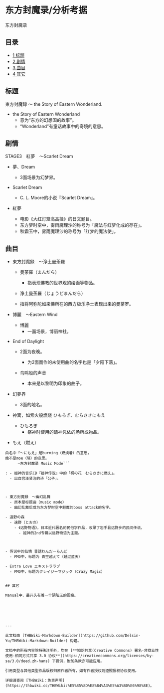 # 东方封魔录/分析考据

<!-- source html: G:\repos\THBWiki-Markdown-Builder\THBWikiMarkdown\Temp\main\5\52\ns0%3A%E4%B8%9C%E6%96%B9%E5%B0%81%E9%AD%94%E5%BD%95%2F%E5%88%86%E6%9E%90%E8%80%83%E6%8D%AE.html -->

东方封魔录

## 目录

- [1 标题](#标题)
- [2 剧情](#剧情)
- [3 曲目](#曲目)
- [4 其它](#其它)




## 标题
  
東方封魔録 ～ the Story of Eastern Wonderland.
  

- the Story of Eastern Wonderland
  - 意为“东方的幻想国的故事”。
  - “Wonderland”有童话故事中的奇境的意思。


## 剧情
  
STAGE3　紅夢　～Scarlet Dream
  

- 夢、Dream
  - 3面场景为幻梦界。

- Scarlet Dream
  - C. L. Moore的小说『Scarlet Dream』。

- 紅夢
  - 电影《大红灯笼高高挂》的日文题目。
  - 东方梦时空中，雾雨魔理沙的称号为「魔法与红梦化成的存在」。
  - 秋霜玉中，雾雨魔理沙的称号为「红梦的魔法使」。


## 曲目
- 東方封魔録　～浄土曼荼羅
  - 曼荼羅（まんだら）
    - 指表现佛教的世界观的绘画等物品。

  - 浄土曼荼羅（じょうどまんだら）
  - 指将阿弥陀如来佛所在的西方极乐净土表现出来的曼荼罗。

- 博麗　～Eastern Wind
  - 博麗
    - 一面场景，博丽神社。


- End of Daylight
  - 2面为夜晚。
    - 为2面而作的未使用曲的名字也是「夕阳下落」。

  - 鸟鸣般的声音
    - 本来是以黎明为印象的曲子。


- 幻夢界
  - 3面的地名。

- 神篱，如紫火般燃烧 ひもろぎ、むらさきにもえ
  - ひもろぎ
    - 祭神时使用的请神凭依的场所或物品。


- もえ（燃え）

```
曲名中「～にもえ」是burning（燃烧着）的意思，
绝不是moe（萌）的意思。
    　―东方封魔录 Music Mode```

: - 姬神的音乐CD『姬神传说』中的「桐の花　むらさきに燃え」。
  - 出自宫泽贤治的诗「公子」。



- 東方封魔録　～幽幻乱舞
  - 原本是标题曲（music mode）
  - 幽幻乱舞后成为东方梦时空中魅魔的boss attack的名字。

- 遠野の森
  - 遠野（とおの）
    - 《远野物语》，日本近代著名的民俗学作品，收录了岩手县远野乡的民间传说。
      - 姬神的2nd专辑以远野物语为主题。



- 传说中的仙境 昔話わんだーらんど
  - PMD中，标题为 青空越えて（越过蓝天）

- Extra Love エキストララブ
  - PMD中，标题为クレイジーマジック（Crazy Magic）


## 其它
  
Manual中，最开头有着一个阴阳玉的图案。
  





---

此文档由 [THBWiki-Markdown-Builder](https://github.com/Delsin-Yu/THBWiki-Markdown-Builder) 构建。

文档中的所有内容除特殊注明外，均在 [**知识共享(Creative Commons) 署名-非商业性使用-相同方式共享 3.0 协议**](https://creativecommons.org/licenses/by-sa/3.0/deed.zh-hans) 下提供，附加条款亦可能应用。

引用类型与其他类型作品版权归原作者所有，如有作者授权则遵照授权协议使用。

详细请查阅 [THBWiki：免责声明](https://thbwiki.cc/THBWiki:%E5%85%8D%E8%B4%A3%E5%A3%B0%E6%98%8E)。


